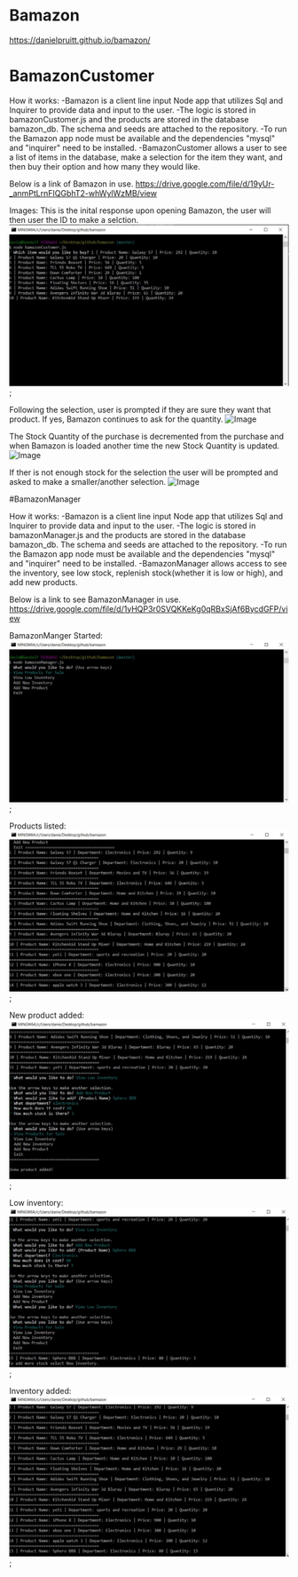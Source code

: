 # Bamazon

https://danielpruitt.github.io/bamazon/

# BamazonCustomer
How it works: 
-Bamazon is a client line input Node app that utilizes Sql and Inquirer to provide data and input to the user. 
-The logic is stored in bamazonCustomer.js and the products are stored in the database bamazon_db. The schema and seeds are attached to the repository. 
-To run the Bamazon app node must be available and the dependencies "mysql" and "inquirer" need to be installed. 
-BamazonCustomer allows a user to see a list of items in the database, make a selection for the item they want, and then buy their option and how many they would like. 

Below is a link of Bamazon in use. 
https://drive.google.com/file/d/19yUr-_anmPtLrnFIQGbhT2-whWylWzMB/view

Images:
This is the inital response upon opening Bamazon, the user will then user the ID to make a selction.
![Image](initial.JPG);

Following the selection, user is prompted if they are sure they want that product. If yes, Bamazon continues to ask for the quantity.
![Image](purchased.JPG)

The Stock Quantity of the purchase is decremented from the purchase and when Bamazon is loaded another time the new Stock Quantity is updated. 
![Image](decrementQuantityNotsSure.JPG)

If ther is not enough stock for the selection the user will be prompted and asked to make a smaller/another selection.
![Image](NotEnoughStock.JPG)



#BamazonManager

How it works: 
-Bamazon is a client line input Node app that utilizes Sql and Inquirer to provide data and input to the user. 
-The logic is stored in bamazonManager.js and the products are stored in the database bamazon_db. The schema and seeds are attached to the repository. 
-To run the Bamazon app node must be available and the dependencies "mysql" and "inquirer" need to be installed.
-BamazonManager allows access to see the inventory, see low stock, replenish stock(whether it is low or high), and add new products. 

Below is a link to see BamazonManager in use.
https://drive.google.com/file/d/1yHQP3r0SVQKKeKg0qRBxSjAf6BycdGFP/view

BamazonManger Started:
![Image](./Images/BMstart.jpg);

Products listed:
![Image](./Images/BMproducts.jpg);

New product added:
![Image](./Images/BMadded.jpg);

Low inventory:
![Image](./Images/BMlow.jpg);

Inventory added:
![Image](./Images/BMinventAdded.jpg);





